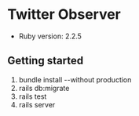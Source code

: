 # Twitter Observer

* Ruby version: 2.2.5

## Getting started

1. bundle install --without production
2. rails db:migrate
3. rails test
4. rails server
